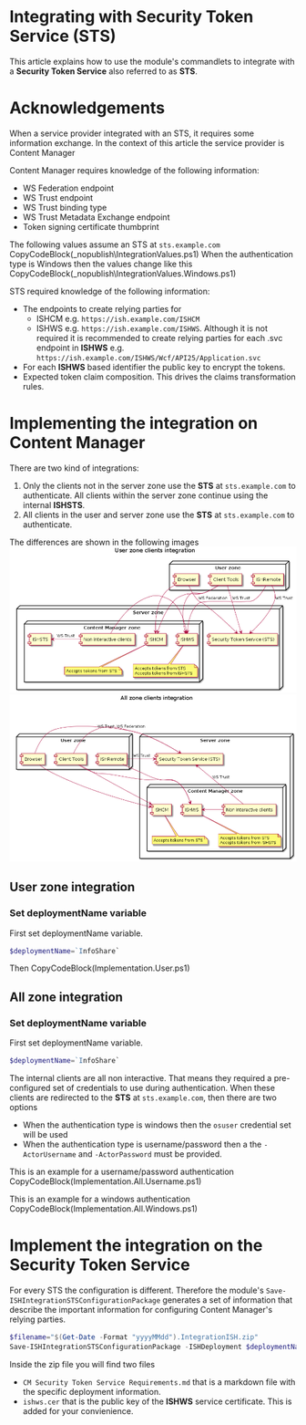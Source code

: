 ﻿# Integrating with Security Token Service (STS)
 
This article explains how to use the module's commandlets to integrate with a **Security Token Service** also referred to as **STS**.

# Acknowledgements

When a service provider integrated with an STS, it requires some information exchange. In the context of this article the service provider is Content Manager

Content Manager requires knowledge of the following information:

- WS Federation endpoint
- WS Trust endpoint
- WS Trust binding type
- WS Trust Metadata Exchange endpoint
- Token signing certificate thumbprint

The following values assume an STS at `sts.example.com`
CopyCodeBlock(_nopublish\IntegrationValues.ps1)
When the authentication type is Windows then the values change like this
CopyCodeBlock(_nopublish\IntegrationValues.Windows.ps1)

STS required knowledge of the following information:

- The endpoints to create relying parties for
  - ISHCM e.g. `https://ish.example.com/ISHCM`
  - ISHWS e.g. `https://ish.example.com/ISHWS`. Although it is not required it is recommended to create relying parties for each .svc endpoint in **ISHWS** e.g. `https://ish.example.com/ISHWS/Wcf/API25/Application.svc`
- For each **ISHWS** based identifier the public key to encrypt the tokens.
- Expected token claim composition. This drives the claims transformation rules.

# Implementing the integration on Content Manager

There are two kind of integrations:
1. Only the clients not in the server zone use the **STS** at `sts.example.com` to authenticate. All clients within the server zone continue using the internal **ISHSTS**.
2. All clients in the user and server zone use the **STS** at `sts.example.com` to authenticate.

The differences are shown in the following images
![](User.Zone.Clients.png)![](All.Zone.Clients.png)

## User zone integration

### Set deploymentName variable
First set deploymentName variable.
```powershell
$deploymentName=`InfoShare`
```

Then
CopyCodeBlock(Implementation.User.ps1)

## All zone integration

### Set deploymentName variable
First set deploymentName variable.
```powershell
$deploymentName=`InfoShare`
```

The internal clients are all non interactive. That means they required a pre-configured set of credentials to use during authentication.
When these clients are redirected to the **STS** at `sts.example.com`, then there are two options

- When the authentication type is windows then the `osuser` credential set will be used
- When the authentication type is username/password then a the `-ActorUsername` and `-ActorPassword` must be provided.

This is an example for a username/password authentication
CopyCodeBlock(Implementation.All.Username.ps1)

This is an example for a windows authentication
CopyCodeBlock(Implementation.All.Windows.ps1)

# Implement the integration on the Security Token Service

For every STS the configuration is different. Therefore the module's `Save-ISHIntegrationSTSConfigurationPackage` generates a set of information that describe the important information for configuring Content Manager's relying parties.
```powershell
$filename="$(Get-Date -Format "yyyyMMdd").IntegrationISH.zip"
Save-ISHIntegrationSTSConfigurationPackage -ISHDeployment $deploymentName -FileName $filename
```

Inside the zip file you will find two files

- `CM Security Token Service Requirements.md` that is a markdown file with the specific deployment information.
- `ishws.cer` that is the public key of the **ISHWS** service certificate. This is added for your convienience.